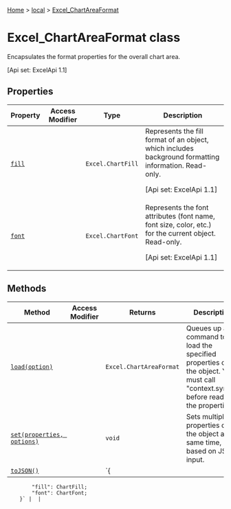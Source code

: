 [Home](./index) &gt; [local](local.md) &gt; [Excel\_ChartAreaFormat](local.excel_chartareaformat.md)

# Excel\_ChartAreaFormat class

Encapsulates the format properties for the overall chart area. 

 \[Api set: ExcelApi 1.1\]

## Properties

|  Property | Access Modifier | Type | Description |
|  --- | --- | --- | --- |
|  [`fill`](local.excel_chartareaformat.fill.md) |  | `Excel.ChartFill` | Represents the fill format of an object, which includes background formatting information. Read-only. <p/> \[Api set: ExcelApi 1.1\] |
|  [`font`](local.excel_chartareaformat.font.md) |  | `Excel.ChartFont` | Represents the font attributes (font name, font size, color, etc.) for the current object. Read-only. <p/> \[Api set: ExcelApi 1.1\] |

## Methods

|  Method | Access Modifier | Returns | Description |
|  --- | --- | --- | --- |
|  [`load(option)`](local.excel_chartareaformat.load.md) |  | `Excel.ChartAreaFormat` | Queues up a command to load the specified properties of the object. You must call "context.sync()" before reading the properties. |
|  [`set(properties, options)`](local.excel_chartareaformat.set.md) |  | `void` | Sets multiple properties on the object at the same time, based on JSON input. |
|  [`toJSON()`](local.excel_chartareaformat.tojson.md) |  | `{
            "fill": ChartFill;
            "font": ChartFont;
        }` |  |

